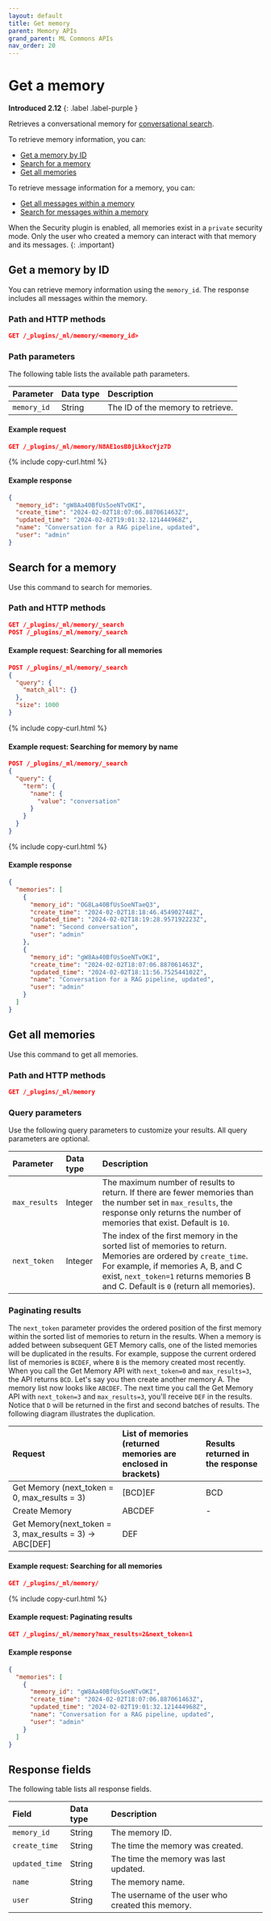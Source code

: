 ```yaml
---
layout: default
title: Get memory
parent: Memory APIs
grand_parent: ML Commons APIs
nav_order: 20
---
```


# Get a memory
**Introduced 2.12**
{: .label .label-purple }

Retrieves a conversational memory for [conversational search]({{site.url}}{{site.baseurl}}/search-plugins/conversational-search/). 

To retrieve memory information, you can:

- [Get a memory by ID](#get-a-memory-by-id)
- [Search for a memory](#search-for-a-memory)
- [Get all memories](#get-all-memories)

To retrieve message information for a memory, you can:

- [Get all messages within a memory]({{site.url}}{{site.baseurl}}/ml-commons-plugin/api/memory-apis/get-message#get-all-messages-within-a-memory) 
- [Search for messages within a memory]({{site.url}}{{site.baseurl}}/ml-commons-plugin/api/memory-apis/get-message#search-for-messages-within-a-memory)

When the Security plugin is enabled, all memories exist in a `private` security mode. Only the user who created a memory can interact with that memory and its messages.
{: .important}

## Get a memory by ID

You can retrieve memory information using the `memory_id`. The response includes all messages within the memory.

### Path and HTTP methods

```json
GET /_plugins/_ml/memory/<memory_id>
```
### Path parameters

The following table lists the available path parameters.

Parameter | Data type | Description
:--- | :--- | :---
`memory_id` | String | The ID of the memory to retrieve.

#### Example request

```json
GET /_plugins/_ml/memory/N8AE1osB0jLkkocYjz7D
```
{% include copy-curl.html %}

#### Example response

```json
{
  "memory_id": "gW8Aa40BfUsSoeNTvOKI",
  "create_time": "2024-02-02T18:07:06.887061463Z",
  "updated_time": "2024-02-02T19:01:32.121444968Z",
  "name": "Conversation for a RAG pipeline, updated",
  "user": "admin"
}
```

## Search for a memory

Use this command to search for memories.

### Path and HTTP methods

```json
GET /_plugins/_ml/memory/_search
POST /_plugins/_ml/memory/_search
```

#### Example request: Searching for all memories

```json
POST /_plugins/_ml/memory/_search
{
  "query": {
    "match_all": {}
  },
  "size": 1000
}
```
{% include copy-curl.html %}

#### Example request: Searching for memory by name

```json
POST /_plugins/_ml/memory/_search
{
  "query": {
    "term": {
      "name": {
        "value": "conversation"
      }
    }
  }
}
```
{% include copy-curl.html %}

#### Example response

```json
{
  "memories": [
    {
      "memory_id": "OG8La40BfUsSoeNTaeQ3",
      "create_time": "2024-02-02T18:18:46.454902748Z",
      "updated_time": "2024-02-02T18:19:28.957192223Z",
      "name": "Second conversation",
      "user": "admin"
    },
    {
      "memory_id": "gW8Aa40BfUsSoeNTvOKI",
      "create_time": "2024-02-02T18:07:06.887061463Z",
      "updated_time": "2024-02-02T18:11:56.752544102Z",
      "name": "Conversation for a RAG pipeline, updated",
      "user": "admin"
    }
  ]
}
```

## Get all memories

Use this command to get all memories.

### Path and HTTP methods

```json
GET /_plugins/_ml/memory
```

### Query parameters

Use the following query parameters to customize your results. All query parameters are optional.

Parameter | Data type | Description
:--- | :--- | :---
`max_results` | Integer | The maximum number of results to return. If there are fewer memories than the number set in `max_results`, the response only returns the number of memories that exist. Default is `10`.
`next_token` | Integer | The index of the first memory in the sorted list of memories to return. Memories are ordered by `create_time`. For example, if memories A, B, and C exist, `next_token=1` returns memories B and C. Default is `0` (return all memories).

### Paginating results

The `next_token` parameter provides the ordered position of the first memory within the sorted list of memories to return in the results. When a memory is added between subsequent GET Memory calls, one of the listed memories will be duplicated in the results. For example, suppose the current ordered list of memories is `BCDEF`, where `B` is the memory created most recently. When you call the Get Memory API with `next_token=0` and `max_results=3`, the API returns `BCD`. Let's say you then create another memory A. The memory list now looks like `ABCDEF`. The next time you call the Get Memory API with `next_token=3` and `max_results=3`, you'll receive `DEF` in the results. Notice that `D` will be returned in the first and second batches of results. The following diagram illustrates the duplication.

Request | List of memories (returned memories are enclosed in brackets) | Results returned in the response
:--- | :--- | :---
Get Memory (next_token = 0, max_results = 3) | [BCD]EF | BCD
Create Memory            | ABCDEF | -
Get Memory(next_token = 3, max_results = 3) -> ABC[DEF] | DEF


#### Example request: Searching for all memories

```json
GET /_plugins/_ml/memory/
```
{% include copy-curl.html %}

#### Example request: Paginating results

```json
GET /_plugins/_ml/memory?max_results=2&next_token=1
```

#### Example response

```json
{
  "memories": [
    {
      "memory_id": "gW8Aa40BfUsSoeNTvOKI",
      "create_time": "2024-02-02T18:07:06.887061463Z",
      "updated_time": "2024-02-02T19:01:32.121444968Z",
      "name": "Conversation for a RAG pipeline, updated",
      "user": "admin"
    }
  ]
}
```

## Response fields

The following table lists all response fields.

| Field | Data type | Description |
| :--- | :--- | :--- |
| `memory_id` | String | The memory ID. |
| `create_time` | String | The time the memory was created. |
| `updated_time` | String | The time the memory was last updated. |
| `name` | String | The memory name. |
| `user` | String | The username of the user who created this memory. |